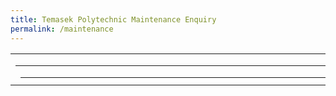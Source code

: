 ```yaml
---
title: Temasek Polytechnic Maintenance Enquiry
permalink: /maintenance
---
```

<body style="overflow-x:hidden" >
<table border="0" align="center" cellpadding="0" cellspacing="0" style="overflow-x:hidden" >
<tr>
      <td vAlign="top" align="left" height="50">
<table width="100%" border="0" align="center" height="100%">
          <tr>
            <td valign="middle">
              <table border="0" align="center" cellpadding="0" cellspacing="0">
                <tr valign="top">
                  <td>
                    <div align="center">
                      <table border="0" align="left" cellpadding="0" cellspacing="0">
                        <tr valign="top">
                          <td align="left"><img src="images/temp_gears.gif" width="102" height="133" /></td>
                          <td bgcolor=""><img src="images/space.gif" width="10" height="1" /></td>
                          <td>
                            <table width="100%" border="0" cellspacing="0" cellpadding="1">
                              <tr>
                                <td align="left" valign="top"><img src="images/logo.gif" /></td>
                              </tr>
                              <tr>
                                <td align="left" valign="top">&nbsp;</td>
                              </tr>
                              <tr>
                                <td align="left" valign="top"><span class="messageTitle"> Maintenance-In-Progress</span>
                                </td>
                              </tr>
                              <tr>
                                <td align="left" valign="top">&nbsp;</td>
                              </tr>
                              <tr>
                                <td align="left" valign="top">This Temasek Polytechnic website/service is undergoing
                                  system maintenance.<br>
                                  We apologise for any inconvenience caused.</td>
                              </tr>
                              <tr>
                                <td align="left" valign="top">&nbsp;</td>
                              </tr>
                            </table>
                          </td>
                        </tr>
                      </table>
                    </div>
                  </td>
                </tr>
                <tr valign="top">
                  <td>
                    <table border="0" cellspacing="0" cellpadding="1">
                      <tr>
                        <td width="500" align="left" valign="top">
                          <table border="0" cellpadding="3" cellspacing="0" class="message">
                            <tr valign="top">
                              <td colspan="3" class="messageContactTitle" style=" color:#9c0000"><u>General Contact</u></td>
                            </tr>
                            <tr valign="top">
                              <td><strong>Tel</strong></td>
                              <td>:</td>
                              <td>(65) 6788-2000</td>
                            </tr>
                            <tr valign="top">
                              <td><strong>Fax</strong></td>
                              <td>:</td>
                              <td>(65) 6789-8220</td>
                            </tr>
                            <tr valign="top">
                              <td><strong>Email</strong></td>
                              <td>:</td>
                              <td nowrap><a href="mailto:enquiry@tp.edu.sg" style="text-decoration: none;">enquiry@tp.edu.sg</a> (general
                                enquiries)<br />
                                <a href="mailto:webmaster@tp.edu.sg" style="text-decoration: none;">webmaster@tp.edu.sg</a> (enquiries/feedback on TP website)
                              </td>
                            </tr>
                            <tr valign="top">
                            </tr>
                          </table>
                          <table border="0" cellpadding="3" cellspacing="0" class="message">
                            <tr valign="top">
                              <td colspan="3" class="messageContactTitle" style=" color:#9c0000"><u>Full-time Courses Contact</u> </td>
                            </tr>
                            <tr valign="top">
                              <td><strong>Tel</strong></td>
                              <td>:</td>
                              <td>(65) 6788-2000</td>
                            </tr>
                            <tr valign="top">
                              <td><strong>Email</strong></td>
                              <td>:</td>
                              <td><a href="mailto:admissions@tp.edu.sg" style="text-decoration: none;">admissions@tp.edu.sg</a> (student admission)<br>
                                <a href="mailto:examinations@tp.edu.sg" style="text-decoration: none;">examinations@tp.edu.sg</a> (examination
                                matters)<br>
                                <a href="mailto:fnahotline@tp.edu.sg" style="text-decoration: none;">fnahotline@tp.edu.sg</a> (student fee enquiry)<br>
                              </td>
                            </tr>
                            <tr valign="top">
                              <td colspan="3">
                                To access Full-Time Student Portal, please <a href="https://services.tp.edu.sg/" style="text-decoration: none;">click
                                  here</a> and select "TP Online Student" after login.<br>
                                <br>
                                For acceptance and enrolment to posted TP courses, <a
                                  href="https://petoas.tp.edu.sg/" style="text-decoration: none;" >please click here</a>.
                              </td>
                            </tr>
                            <tr valign="top">
                            </tr>
                          </table>
                          <table border="0" cellpadding="3" cellspacing="0" class="message">
                            <tr valign="top">
                              <td colspan="3" class="messageContactTitle" style=" color:#9c0000"><u>Part-time Courses Contact</u> </td>
                            </tr>
                            <tr valign="top">
                              <td width="36"><strong>Tel</strong></td>
                              <td width="5">:</td>
                              <td width="125">(65) 6788-1212</td>
                            </tr>
                            <tr valign="top">
                              <td><strong>Email</strong></td>
                              <td>:</td>
                              <td><a href="mailto:tsa@tp.edu.sg" style="text-decoration: none;">tsa@tp.edu.sg</a><br></td>
                            </tr>
                            <tr valign="top">
                              <td colspan="3" nowrap="nowrap">To access Part-Time Student Portal, <a
                                  href="https://services.tp.edu.sg/" style="text-decoration: none;">please click here</a> and select "CET Student
                                Portal" after login. </td>
                            </tr>
                            <tr valign="top">
                            </tr>
                          </table>
                          <table border="0" cellpadding="3" cellspacing="0" class="message">
                            <tr valign="top">
                              <td colspan="3" class="messageContactTitle" style=" color:#9c0000"><u>Security Industry Institute Contact</u></td>
                            </tr>
                            <tr valign="top">
                              <td width="36"><strong>Tel</strong></td>
                              <td width="5">:</td>
                              <td width="125">(65) 6225 5744</td>
                            </tr>
                            <tr valign="top">
                              <td><strong>Email</strong></td>
                              <td>:</td>
                              <td><a href="mailto:sii@tp.edu.sg" style="text-decoration: none;">sii@tp.edu.sg</a><br></td>
                            </tr>
                            <tr valign="top">
                            </tr>
                          </table>
                          <table border="0" cellpadding="3" cellspacing="0" class="message">
                            <tr valign="top">
                              <td colspan="3" class="messageContactTitle" style=" color:#9c0000"><u>Library Contact</u> </td>
                            </tr>
                            <tr valign="top">
                              <td width="38"><strong>Tel</strong></td>
                              <td width="5">:</td>
                              <td width="304">(65) 6780-5772</td>
                            </tr>
                            <tr valign="top">
                              <td><strong>Email</strong></td>
                              <td>:</td>
                              <td><a href="mailto:asklib@tp.edu.sg" style="text-decoration: none;">asklib@tp.edu.sg</a></td>
                            </tr>
                            <tr valign="top">
                              <td colspan="3">To access LIBSearch, <a
                                  href="https://tp-libsearch.hosted.exlibrisgroup.com/primo-explore/search?vid=TPL&tab=lib_catalogue_tab&sortby=rank" style="text-decoration: none;">please
                                  click here</a>. </td>
                            </tr>
                            <tr valign="top">
                            </tr>
                          </table>
                          <table border="0" cellpadding="3" cellspacing="0" class="message">
                            <tr valign="top">
                              <td colspan="3" class="messageContactTitle" style=" color:#9c0000"><u>Alumnus Contact</u> </td>
                            </tr>
                            <tr valign="top">
                              <td><strong>Tel</strong></td>
                              <td>:</td>
                              <td>(65) 6780-5353</td>
                            </tr>
                            <tr valign="top">
                              <td><strong>Email</strong></td>
                              <td>:</td>
                              <td><a href="mailto:alumni@tp.edu.sg" style="text-decoration: none;">alumni@tp.edu.sg</a></td>
                            </tr>
                            <tr valign="top">
                            </tr>
                          </table>
                          <table border="0" cellpadding="3" cellspacing="0" class="message">
                            <tr valign="top">
                              <td colspan="3" class="messageContactTitle" style=" color:#9c0000"><u>Careers</u></td>
                            </tr>
                            <tr valign="top">
                              <td colspan="3">To view <strong>TP's vacancies</strong>, <a href="https://careers.pageuppeople.com/688/cwlive/en/#/filter/?brand=temasek polytechnic&search-keyword=&job-mail-subscribe-privacy=agree?brand=temasek polytechnic&search-keyword=&job-mail-subscribe-privacy=agree" style="text-decoration: none;">please
                                  click here</a></td>
                            </tr>
                            <tr valign="top">
                              <td colspan="3">Interested applicants, please email your resumes to <a
                                  href="mailto:career@tp.edu.sg" style="text-decoration: none;" >career@tp.edu.sg</a></td>
                            </tr>
                            <tr valign="top">
                              <td colspan="3">
                                We regret to inform that only shortlisted candidates will be notified.</td>
                            </tr>
                            <tr valign="top">
                            </tr>
                          </table>
                          <table border="0" cellpadding="3" cellspacing="0" class="message">
                            <tr valign="top">
                              <td class="messageContactTitle" style=" color:#9c0000" ><u>TP LMS</u></td>
                            </tr>
                            <tr valign="top">
                              <td>To access TP LMS, <a href="https://lms.tp.edu.sg/" style="text-decoration: none;">please click here</a></td>
                            </tr>
                          </table>
                        </td>
                        <td width="10" align="left" valign="top">&nbsp;</td>
                        <td align="center">&nbsp;</td>
                        <td width="10" align="left" valign="top">&nbsp;</td>
                        <td width="320" align="left" valign="top">
                        </td>
                      </tr>
                    </table>
                  </td>
                </tr>
              </table>